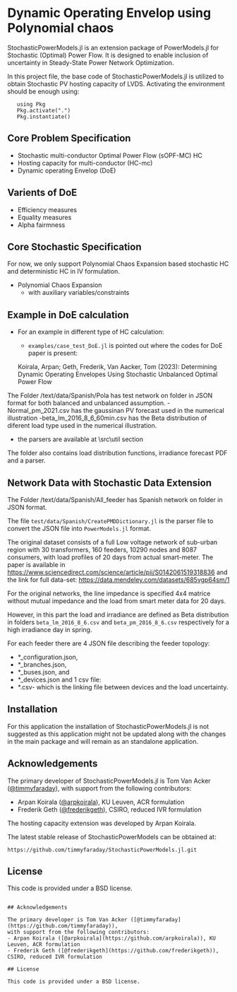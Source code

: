# Dynamic Operating Envelop using Polynomial chaos

StochasticPowerModels.jl is an extension package of PowerModels.jl for 
Stochastic (Optimal) Power Flow. It is designed to enable inclusion of 
uncertainty in Steady-State Power Network Optimization. 

In this project file, the base code of StochasticPowerModels.jl is utilized to obtain Stochastic PV hosting capacity of LVDS. Activating the environment should be enough using:
 ```
    using Pkg
    Pkg.activate(".")
    Pkg.instantiate()
```
## Core Problem Specification

- Stochastic multi-conductor Optimal Power Flow (sOPF-MC) HC
- Hosting capacity for multi-conductor (HC-mc)
- Dynamic operating Envelop (DoE)


## Varients of DoE

- Efficiency measures
- Equality measures
- Alpha fairmness

## Core Stochastic Specification
For now, we only support Polynomial Chaos Expansion based stochastic HC and deterministic HC in IV formulation.

- Polynomial Chaos Expansion
    - with auxiliary variables/constraints

## Example in DoE calculation
- For an example in different type of HC calculation:
    - `examples/case_test_DoE.jl` is pointed out where the codes for DoE paper is present:
    
    Koirala, Arpan; Geth, Frederik, Van Aacker, Tom (2023): Determining Dynamic Operating Envelopes Using Stochastic Unbalanced Optimal Power Flow 

The Folder /text/data/Spanish/Pola has test network on folder in JSON format for both balanced and unbalanced assumption.
-Normal_pm_2021.csv has the gaussinan PV forecast used in the numerical illustration
-beta_lm_2016_8_6_60min.csv has the Beta distribution of diferent load type used in the numerical illustration.
- the parsers are available at \src\util section

The folder also contains load distribution functions, irradiance forecast PDF and a parser.
    
## Network Data with Stochastic Data Extension
The Folder /text/data/Spanish/All_feeder has Spanish network on folder in JSON format. 

The file `test/data/Spanish/CreatePMDDictionary.jl` is the parser file to convert the JSON file into `PowerModels.jl` format.

The original dataset consists of a full Low voltage network of sub-urban region with 30 transformers, 160 feeders, 10290 nodes and 8087 consumers, with load profiles of 20 days from actual smart-meter.
The paper is available in https://www.sciencedirect.com/science/article/pii/S0142061519318836
and the link for full data-set: https://data.mendeley.com/datasets/685vgp64sm/1

For the original networks, the line impedance is specified 4x4 matrice without mutual impedance and the load from smart meter data for 20 days.

However, in this part the load and irradiance are defined as Beta distribution in folders `beta_lm_2016_8_6.csv` and `beta_pm_2016_8_6.csv` respectively for a high irradiance day in spring. 

For each feeder there are 4 JSON file describing the feeder topology:
	
- *_configuration.json, 
- *_branches.json, 
- *_buses.json, and 
- *_devices.json 
and 1 csv file:
- *.csv- which is the linking file between devices and the load uncertainty. 

    
## Installation
For this application the installation of StochasticPowerModels.jl is not suggested as this application might not be updated along with the changes in the main package and will remain as an standalone application.

## Acknowledgements

The primary developer of StochasticPowerModels.jl is Tom Van Acker ([@timmyfaraday](https://github.com/timmyfaraday)), 
with support from the following contributors:
- Arpan Koirala ([@arpkoirala](https://github.com/arpkoirala)), KU Leuven, ACR formulation
- Frederik Geth ([@frederikgeth](https://github.com/frederikgeth)), CSIRO, reduced IVR formulation

The hosting capacity extension was developed by Arpan Koirala.

The latest stable release of StochasticPowerModels can be obtained at:

```
https://github.com/timmyfaraday/StochasticPowerModels.jl.git
```
## License

This code is provided under a BSD license.

```

## Acknowledgements

The primary developer is Tom Van Acker ([@timmyfaraday](https://github.com/timmyfaraday)), 
with support from the following contributors:
- Arpan Koirala ([@arpkoirala](https://github.com/arpkoirala)), KU Leuven, ACR formulation
- Frederik Geth ([@frederikgeth](https://github.com/frederikgeth)), CSIRO, reduced IVR formulation

## License

This code is provided under a BSD license.
